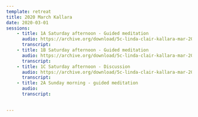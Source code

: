 ```yaml
---
template: retreat
title: 2020 March Kallara
date: 2020-03-01
sessions:
    - title: 1A Saturday afternoon - Guided meditation
      audio: https://archive.org/download/5c-linda-clair-kallara-mar-2020/2020%20March%20Kallara/1a-linda-clair-kallara-mar-2020.mp3
      transcript: 
    - title: 1B Saturday afternoon - Guided meditation
      audio: https://archive.org/download/5c-linda-clair-kallara-mar-2020/2020%20March%20Kallara/1b-linda-clair-kallara-mar-2020.mp3
      transcript: 
    - title: 1C Saturday afternoon - Discussion
      audio: https://archive.org/download/5c-linda-clair-kallara-mar-2020/2020%20March%20Kallara/1c-linda-clair-kallara-mar-2020.mp3
      transcript: 
    - title: 2A Sunday morning - guided meditation
      audio:
      transcript:
      

---
```

